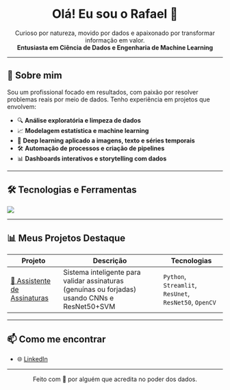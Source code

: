 <h1 align="center">Olá! Eu sou o Rafael 👋</h1>

<p align="center">
  Curioso por natureza, movido por dados e apaixonado por transformar informação em valor.  
  <br>
  <strong>Entusiasta em Ciência de Dados e Engenharia de Machine Learning</strong>
</p>

---

## 🚀 Sobre mim

Sou um profissional focado em resultados, com paixão por resolver problemas reais por meio de dados. Tenho experiência em projetos que envolvem:

- 🔍 **Análise exploratória e limpeza de dados**
- 📈 **Modelagem estatística e machine learning**
- 🧠 **Deep learning aplicado a imagens, texto e séries temporais**
- 🛠️ **Automação de processos e criação de pipelines**
- 📊 **Dashboards interativos e storytelling com dados**

---

## 🛠️ Tecnologias e Ferramentas

<p align="left">
<p align="left">
  <img src="https://skillicons.dev/icons?i=python,tensorflow,mysql,aws,github,pycharm,fastapi," />
</p>


</p>

---

## 📊 Meus Projetos Destaque

| Projeto | Descrição | Tecnologias |
|--------|------------|-------------|
| [🔎 Assistente de Assinaturas](https://github.com/RafaelRuizSilva/assistente-assinaturas-deploy) | Sistema inteligente para validar assinaturas (genuínas ou forjadas) usando CNNs e ResNet50+SVM | `Python`, `Streamlit`, `ResUnet`, `ResNet50`, `OpenCV` |

---

## 📫 Como me encontrar

- 🌐 [LinkedIn](https://www.linkedin.com/in/rafael-ruiz-da-silva-64a142225/)


---

<p align="center">Feito com 💙 por alguém que acredita no poder dos dados.</p>

